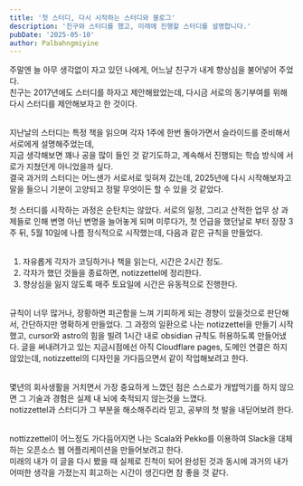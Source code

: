 ```yaml
---
title: '첫 스터디, 다시 시작하는 스터디와 블로그'
description: '친구와 스터디를 했고, 미래에 진행할 스터디를 설명합니다.'
pubDate: '2025-05-10'
author: Palbahngmiyine
---
```


주말엔 늘 아무 생각없이 자고 있던 나에게, 어느날 친구가 내게 향상심을 불어넣어 주었다.  
친구는 2017년에도 스터디를 하자고 제안해왔었는데, 다시금 서로의 동기부여를 위해 다시 스터디를 제안해보자고 한 것이다.<br/><br/>

지난날의 스터디는 특정 책을 읽으며 각자 1주에 한번 돌아가면서 슬라이드를 준비해서 서로에게 설명해주었는데,  
지금 생각해보면 꽤나 공을 많이 들인 것 같기도하고, 계속해서 진행되는 학습 방식에 서로가 지쳤던게 아니었을까 싶다.  
결국 과거의 스터디는 어느샌가 서로서로 잊혀져 갔는데, 2025년에 다시 시작해보자고 말을 들으니 기분이 고양되고 정말 무엇이든 할 수 있을 것 같았다.<br/><br/>
첫 스터디를 시작하는 과정은 순탄치는 않았다. 서로의 일정, 그리고 산적한 업무 상 과제들로 인해 변명 아닌 변명을 늘어놓게 되며 미루다가, 첫 언급을 했던날로 부터 장장 3주 뒤, 5월 10일에 나름 정식적으로 시작했는데, 다음과 같은 규칙을 만들었다.<br/><br/>

1. 자유롭게 각자가 코딩하거나 책을 읽는다, 시간은 2시간 정도.
2. 각자가 했던 것들을 종료하면, notizzettel에 정리한다.
3. 향상심을 잃지 않도록 매주 토요일에 시간은 유동적으로 진행한다.

<br/>규칙이 너무 많거나, 장황하면 피곤함을 느껴 기피하게 되는 경향이 있을것으로 판단해서, 간단하지만 명확하게 만들었다.
그 과정의 일환으로 나는 notizzettel을 만들기 시작했고, cursor와 astro의 힘을 빌려 1시간 내로 obsidian 규칙도 허용하도록 만들어냈다.
글을 써내려가고 있는 지금시점에선 아직 Cloudflare pages, 도메인 연결은 하지 않았는데, notizzettel의 디자인을 가다듬으면서 같이 작업해보려고 한다.<br/><br/>

몇년의 회사생활을 거치면서 가장 중요하게 느꼈던 점은 스스로가 개밥먹기를 하지 않으면 그 기술과 경험은 실제 내 뇌에 축적되지 않는것을 느꼈다.  
notizzettel과 스터디가 그 부분을 해소해주리라 믿고, 공부의 첫 발을 내딛어보려 한다.<br/><br/>

nottizzettel이 어느정도 가다듬어지면 나는 Scala와 Pekko를 이용하여 Slack을 대체하는 오픈소스 웹 어플리케이션을 만들어보려고 한다.  
미래의 내가 이 글을 다시 봤을 때 실제로 진척이 되어 완성된 것과 동시에 과거의 내가 어떠한 생각을 가졌는지 회고하는 시간이 생긴다면 참 좋을 것 같다.